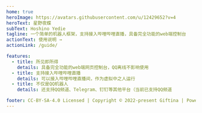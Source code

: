 ```yaml
---
home: true
heroImage: https://avatars.githubusercontent.com/u/12429652?v=4
heroText: 星野夜蝶
subText: Hoshino Yedie
tagline: 一个简单的机器人框架，支持接入哔哩哔哩直播，具备完全功能的web端控制台
actionText: 使用说明 →
actionLink: /guide/

features:
  - title: 所见即所得
    details: 具备完全功能的web端网页控制台，QQ离线不影响使用
  - title: 支持接入哔哩哔哩直播
    details: 可以接入哔哩哔哩直播间，作为虚拟中之人运行
  - title: 不仅是QQ机器人
    details: 还支持QQ频道、Telegram、钉钉等其他平台（当前已支持QQ频道

footer: CC-BY-SA-4.0 Licensed | Copyright © 2022-present Giftina | Powered by VuePress
---
```

